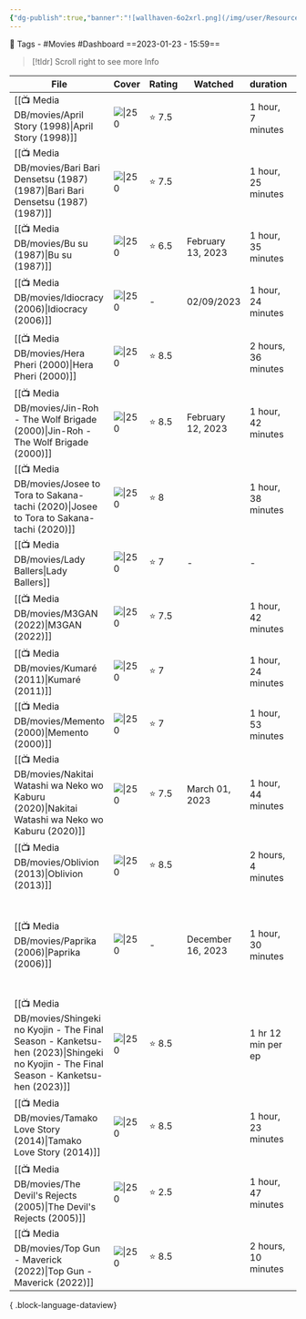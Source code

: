 ```yaml
---
{"dg-publish":true,"banner":"![wallhaven-6o2xrl.png](/img/user/Resources/%F0%9F%93%81%20Files/%F0%9F%93%B8Images/wallhaven-6o2xrl.png)","banner_y":0.513,"cssclasses":["cards"],"number":100,"image":"https://i.pinimg.com/564x/0f/21/7d/0f217d0189f841ae794500966ab1845a.jpg","permalink":"/media-db/movies-2023/","dgPassFrontmatter":true,"noteIcon":"3","created":"2023-11-14T21:08:39.659+05:30","updated":"2023-12-18T18:27:54.268+05:30"}
---
```


🧶 Tags - #Movies    #Dashboard 
==2023-01-23 - 15:59==

> [!tldr] Scroll right to see more Info

| File                                                                                                                                               | Cover                                                                                                                                        | Rating | Watched           | duration            | genres                                                                                                            |
| -------------------------------------------------------------------------------------------------------------------------------------------------- | -------------------------------------------------------------------------------------------------------------------------------------------- | ------ | ----------------- | ------------------- | ----------------------------------------------------------------------------------------------------------------- |
| [[📺 Media DB/movies/April Story (1998)\|April Story (1998)]]                                                                                   | ![\|250](https://m.media-amazon.com/images/M/MV5BNWZiYzU4ZmYtZmZmOC00NDI0LTg0ZjAtNDIxNGE3ZGI5ODQxXkEyXkFqcGdeQXVyNDQxNjcxNQ@@._V1_SX300.jpg) | ⭐ 7.5  |                   | 1 hour, 7 minutes   | <ul><li>Drama</li><li>Romance</li></ul>                                                                           |
| [[📺 Media DB/movies/Bari Bari Densetsu (1987) (1987)\|Bari Bari Densetsu (1987) (1987)]]                                                       | ![\|250](https://cdn.myanimelist.net/images/anime/4/35769.jpg)                                                                               | ⭐ 7.5  |                   | 1 hour, 25 minutes  | <ul><li>Action</li><li>Drama</li></ul>                                                                            |
| [[📺 Media DB/movies/Bu su (1987)\|Bu su (1987)]]                                                                                               | ![\|250](https://m.media-amazon.com/images/M/MV5BNGIyODI0MzktODc0OS00YjM0LTg1MDItNmZkYWRmNWY2MjdkXkEyXkFqcGdeQXVyNjc3MjQzNTI@._V1_SX300.jpg) | ⭐ 6.5  | February 13, 2023 | 1 hour, 35 minutes  | <ul><li>Drama</li></ul>                                                                                           |
| [[📺 Media DB/movies/Idiocracy (2006)\|Idiocracy (2006)]]                                                                                       | ![\|250](https://m.media-amazon.com/images/M/MV5BMWQ4MzI2ZDQtYjk3MS00ODdjLTkwN2QtOTBjYzIwM2RmNzgyXkEyXkFqcGdeQXVyMTQxNzMzNDI@._V1_SX300.jpg) | \-     | 02/09/2023        | 1 hour, 24 minutes  | <ul><li>Adventure</li><li>Comedy</li><li>Sci-Fi</li></ul>                                                         |
| [[📺 Media DB/movies/Hera Pheri (2000)\|Hera Pheri (2000)]]                                                                                     | ![\|250](https://m.media-amazon.com/images/M/MV5BNDExMTBlZTYtZWMzYi00NmEwLWEzZGYtOTA1MDhmNTc0ODZkXkEyXkFqcGdeQXVyODE5NzE3OTE@._V1_SX300.jpg) | ⭐ 8.5  |                   | 2 hours, 36 minutes | <ul><li>Action</li><li>Comedy</li><li>Crime</li></ul>                                                             |
| [[📺 Media DB/movies/Jin-Roh - The Wolf Brigade (2000)\|Jin-Roh - The Wolf Brigade (2000)]]                                                     | ![\|250](https://cdn.myanimelist.net/images/anime/1323/103343.jpg)                                                                           | ⭐ 8.5  | February 12, 2023 | 1 hour, 42 minutes  | <ul><li>Award Winning</li><li>Drama</li><li>Romance</li></ul>                                                     |
| [[📺 Media DB/movies/Josee to Tora to Sakana-tachi (2020)\|Josee to Tora to Sakana-tachi (2020)]]                                               | ![\|250](https://cdn.myanimelist.net/images/anime/1714/108892.jpg)                                                                           | ⭐ 8    |                   | 1 hour, 38 minutes  | <ul><li>Drama</li><li>Romance</li></ul>                                                                           |
| [[📺 Media DB/movies/Lady Ballers\|Lady Ballers]]                                                                                               | ![\|250](https://upload.wikimedia.org/wikipedia/en/b/bf/Lady_Ballers_Poster.jpg)                                                             | ⭐ 7    | \-                | \-                  | \-                                                                                                                |
| [[📺 Media DB/movies/M3GAN (2022)\|M3GAN (2022)]]                                                                                               | ![\|250](https://m.media-amazon.com/images/M/MV5BMDk4MTdhYzEtODk3OS00ZDBjLWFhNTQtMDI2ODdjNzQzZTA3XkEyXkFqcGdeQXVyMjMxOTE0ODA@._V1_SX300.jpg) | ⭐ 7.5  |                   | 1 hour, 42 minutes  | <ul><li>Horror</li><li>Sci-Fi</li><li>Thriller</li></ul>                                                          |
| [[📺 Media DB/movies/Kumaré (2011)\|Kumaré (2011)]]                                                                                             | ![\|250](https://m.media-amazon.com/images/M/MV5BMTg2NDcxNTg5OF5BMl5BanBnXkFtZTcwOTUxNjA4Nw@@._V1_SX300.jpg)                                 | ⭐ 7    |                   | 1 hour, 24 minutes  | <ul><li>Documentary</li></ul>                                                                                     |
| [[📺 Media DB/movies/Memento (2000)\|Memento (2000)]]                                                                                           | ![\|250](https://m.media-amazon.com/images/M/MV5BZTcyNjk1MjgtOWI3Mi00YzQwLWI5MTktMzY4ZmI2NDAyNzYzXkEyXkFqcGdeQXVyNjU0OTQ0OTY@._V1_SX300.jpg) | ⭐ 7    |                   | 1 hour, 53 minutes  | <ul><li>Mystery</li><li>Thriller</li></ul>                                                                        |
| [[📺 Media DB/movies/Nakitai Watashi wa Neko wo Kaburu (2020)\|Nakitai Watashi wa Neko wo Kaburu (2020)]]                                       | ![\|250](https://cdn.myanimelist.net/images/anime/1045/106389.jpg)                                                                           | ⭐ 7.5  | March 01, 2023    | 1 hour, 44 minutes  | <ul><li>Award Winning</li><li>Drama</li><li>Romance</li><li>Supernatural</li></ul>                                |
| [[📺 Media DB/movies/Oblivion (2013)\|Oblivion (2013)]]                                                                                         | ![\|250](https://m.media-amazon.com/images/M/MV5BMTQwMDY0MTA4MF5BMl5BanBnXkFtZTcwNzI3MDgxOQ@@._V1_SX300.jpg)                                 | ⭐ 8.5  |                   | 2 hours, 4 minutes  | <ul><li>Action</li><li>Adventure</li><li>Sci-Fi</li></ul>                                                         |
| [[📺 Media DB/movies/Paprika (2006)\|Paprika (2006)]]                                                                                           | ![\|250](https://cdn.myanimelist.net/images/anime/1929/93629.jpg)                                                                            | \-     | December 16, 2023 | 1 hour, 30 minutes  | <ul><li>Avant Garde</li><li>Award Winning</li><li>Fantasy</li><li>Horror</li><li>Mystery</li><li>Sci-Fi</li></ul> |
| [[📺 Media DB/movies/Shingeki no Kyojin - The Final Season - Kanketsu-hen (2023)\|Shingeki no Kyojin - The Final Season - Kanketsu-hen (2023)]] | ![\|250](https://cdn.myanimelist.net/images/anime/1279/131078.jpg)                                                                           | ⭐ 8.5  |                   | 1 hr 12 min per ep  | <ul><li>Action</li><li>Drama</li><li>Suspense</li></ul>                                                           |
| [[📺 Media DB/movies/Tamako Love Story (2014)\|Tamako Love Story (2014)]]                                                                       | ![\|250](https://cdn.myanimelist.net/images/anime/1417/91333.jpg)                                                                            | ⭐ 8.5  |                   | 1 hour, 23 minutes  | <ul><li>Award Winning</li><li>Romance</li><li>Slice of Life</li></ul>                                             |
| [[📺 Media DB/movies/The Devil's Rejects (2005)\|The Devil's Rejects (2005)]]                                                                   | ![\|250](https://m.media-amazon.com/images/M/MV5BZGU4NWMxZTQtNjYwYy00Mjg1LTg4YjQtYTk5M2ZhNTFiMzAxXkEyXkFqcGdeQXVyMTQxNzMzNDI@._V1_SX300.jpg) | ⭐ 2.5  |                   | 1 hour, 47 minutes  | <ul><li>Crime</li><li>Horror</li><li>Western</li></ul>                                                            |
| [[📺 Media DB/movies/Top Gun - Maverick (2022)\|Top Gun - Maverick (2022)]]                                                                     | ![\|250](https://m.media-amazon.com/images/M/MV5BZWYzOGEwNTgtNWU3NS00ZTQ0LWJkODUtMmVhMjIwMjA1ZmQwXkEyXkFqcGdeQXVyMjkwOTAyMDU@._V1_SX300.jpg) | ⭐ 8.5  |                   | 2 hours, 10 minutes | <ul><li>Action</li><li>Drama</li></ul>                                                                            |

{ .block-language-dataview}